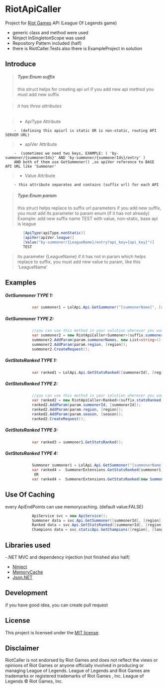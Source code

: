 # RiotApiCaller
Project for [Riot Games](https://developer.riotgames.com) API (League Of Legends game)

  - generic class and method were used
  - Ninject InSingletonScope was used
  - Repository Pattern included (half)
  - there is RiotCaller.Tests also there is ExampleProject in solution


## Introduce
> ##### Type:Enum suffix
>this struct helps for creating api url
>if you add new api method you must add new suffix

> ###### it has three attributes

>  - ApiType Attribute 
        
        -  (defining this apiurl is static OR is non-static, routing API SERVER URL)
>  - apiVer Attribute 
        
        -  (sometimes we need two keys, EXAMPLE: ( 'by-summoner/{summonerIds}' AND 'by-summoner/{summonerIds}/entry' )
        AND both of them use GetSummoner() ,so apiVer reference to BASE API URL like 'Summoner'
>  - Value Attribute 

        - this attribute separates and contains (suffix url) for each API

> ##### Type:Enum param
>this struct helps replace to suffix url parameters
>if you add new suffix, you must add its parameter to param enum (if it has not already)
>Example: add new suffix name TEST with value, non-static, base api is league

```c#
        [ApiType(apiType.nonStatic)]
        [apiVer(apiVer.league)]
        [Value("by-summoner/{LeagueName}/entry?api_key={api_key}")]
        TEST
```
>its parameter {LeagueName} if it has not in param which helps replace to suffix, you must add new value to param, like this 'LeagueName'

## Examples

##### GetSummoner TYPE 1:
```c#
            var summoner1 = LolApi.Api.GetSummoner("[summonerName]", [region]);
```

##### GetSummoner TYPE 2:


```c#
			//you can use this method in your solution wherever you want
       		var summoner2 = new RiotApiCaller<Summoner>(suffix.summonerByname);
     		summoner2.AddParam(param.summonerNames, new List<string>() { "[summonerName]" });
            summoner2.AddParam(param.region, [region]);
            summoner2.CreateRequest();
```

##### GetStatsRanked TYPE 1:
```c#
            var ranked1 = LolApi.Api.GetStatsRanked([summonerId], [region]);
```
##### GetStatsRanked TYPE 2:
```c#
			//you can use this method in your solution wherever you want
            var ranked2 = new RiotApiCaller<Ranked>(suffix.statsRanked);
            ranked2.AddParam(param.summonerId, [summonerId]);
            ranked2.AddParam(param.region, [region]);
            ranked2.AddParam(param.season, [season]);
            ranked2.CreateRequest();
```
##### GetStatsRanked TYPE 3:
```c#
            var ranked3 = summoner1.GetStatsRanked();
```
##### GetStatsRanked TYPE 4:
```c#
            Summoner summoner1 = LolApi.Api.GetSummoner("[summonerName]", [region]);
            var ranked4 =  SummonerExtensions.GetStatsRanked(summoner1);
        	 OR 	
            var ranked4 =  SummonerExtensions.GetStatsRanked(new Summoner() { Id = [summonerId] });
```
## Use Of Caching
every ApiEndPoints can use memorycaching. (default value:FALSE)
```c#
            ApiService svc = new ApiService();
            Summoner data = svc.Api.GetSummoner([summonerId], [region], true); // TRUE: method is caching
            Ranked data = svc.Api.GetStatsRanked([summonerId], [region], null, true); //caching
            Champions data = svc.staticApi.GetChampions([region], [language], champData.all, true);//caching
```


## Libraries used
-.NET MVC and dependency injection (not  finished also half)
- [Ninject](https://github.com/ninject/Ninject)
- [MemoryCache](http://www.adamriddick.com/memorycache-memory-storage)
- [Json.NET](https://github.com/JamesNK/Newtonsoft.Json)


## Development
if you have good idea, you can create pull request


## License
This project is licensed under the [MIT license](LICENSE).

## Disclaimer
RiotCaller is not endorsed by Riot Games and does not reflect the views or opinions of Riot Games or anyone officially involved in producing or managing League of Legends. League of Legends and Riot Games are trademarks or registered trademarks of Riot Games , Inc. League of Legends © Riot Games, Inc.
